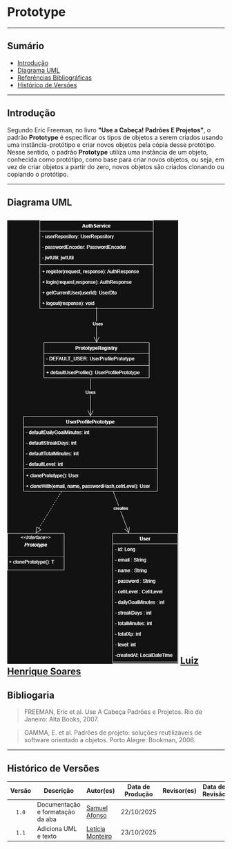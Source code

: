 # Prototype

---
## Sumário
- [Introdução](#introdução)
- [Diagrama UML](#diagrama)
- [Referências Bibliográficas](#referencias-bibliográficas)
- [Histórico de Versões](#histórico-de-versões)

---

## Introdução

Segundo Eric Freeman, no livro __"Use a Cabeça! Padrões E Projetos"__, o padrão __Prototype__ é especificar os tipos de objetos a serem criados usando uma instância-protótipo e criar novos objetos pela cópia desse protótipo.<br>Nesse sentido, o padrão __Prototype__ utiliza uma instância de um objeto, conhecida como protótipo, como base para criar novos objetos, ou seja, em vez de criar objetos a partir do zero, novos objetos são criados clonando ou copiando o protótipo.

---

## Diagrama UML

![UML Observer](../assets/gofcodes/PrototypeUML.png)
[Luiz Henrique Soares ](https://github.com/luizh-gsoares) 
---

## Bibliogaria

> FREEMAN, Eric et al. Use A Cabeça Padrões e Projetos. Rio de Janeiro: Alta Books, 2007.

> GAMMA, E. et al. Padrões de projeto: soluções reutilizáveis de software orientado a objetos. Porto Alegre: Bookman, 2006.

---

## Histórico de Versões

| Versão | Descrição | Autor(es) | Data de Produção | Revisor(es) | Data de Revisão | Incremento do Revisor |
| :----: | --------- | --------- | :--------------: | ----------- | :-------------: | :-------------------: |
| `1.0` | Documentação e formatação da aba | [Samuel Afonso](https://github.com/SamuelAfonso) | 22/10/2025 | | | |
| `1.1` | Adiciona UML e texto | [Letícia Monteiro](https://github.com/LeticiaMonteiroo) | 23/10/2025 | | | |
